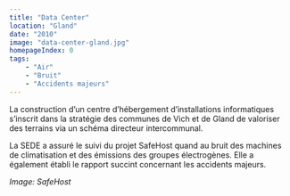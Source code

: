 ```yaml
---
title: "Data Center"
location: "Gland"
date: "2010"
image: "data-center-gland.jpg"
homepageIndex: 0
tags: 
    - "Air"
    - "Bruit"
    - "Accidents majeurs"
---
```


La construction d’un centre d’hébergement d’installations informatiques s’inscrit dans la stratégie des communes de Vich et de Gland de valoriser des terrains via un schéma directeur intercommunal. 

La SEDE a assuré le suivi du projet SafeHost quand au bruit des machines de climatisation et des émissions des groupes électrogènes. Elle a également établi le rapport succint concernant les accidents majeurs.

*Image: SafeHost*
